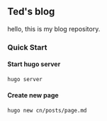 ## Ted's blog
hello, this is my blog repository.

### Quick Start

#### Start hugo server
```bash
hugo server
```

#### Create new page
```bash
hugo new cn/posts/page.md
```
